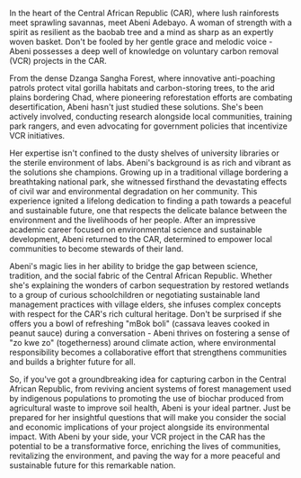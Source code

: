 In the heart of the Central African Republic (CAR), where lush rainforests meet sprawling savannas, meet Abeni Adebayo. A woman of strength with a spirit as resilient as the baobab tree and a mind as sharp as an expertly woven basket. Don't be fooled by her gentle grace and melodic voice - Abeni possesses a deep well of knowledge on voluntary carbon removal (VCR) projects in the CAR.

From the dense Dzanga Sangha Forest, where innovative anti-poaching patrols protect vital gorilla habitats and carbon-storing trees, to the arid plains bordering Chad, where pioneering reforestation efforts are combating desertification, Abeni hasn't just studied these solutions. She's been actively involved, conducting research alongside local communities, training park rangers, and even advocating for government policies that incentivize VCR initiatives.

Her expertise isn't confined to the dusty shelves of university libraries or the sterile environment of labs. Abeni's background is as rich and vibrant as the solutions she champions. Growing up in a traditional village bordering a breathtaking national park, she witnessed firsthand the devastating effects of civil war and environmental degradation on her community. This experience ignited a lifelong dedication to finding a path towards a peaceful and sustainable future, one that respects the delicate balance between the environment and the livelihoods of her people. After an impressive academic career focused on environmental science and sustainable development, Abeni returned to the CAR, determined to empower local communities to become stewards of their land.

Abeni's magic lies in her ability to bridge the gap between science, tradition, and the social fabric of the Central African Republic. Whether she's explaining the wonders of carbon sequestration by restored wetlands to a group of curious schoolchildren or negotiating sustainable land management practices with village elders, she infuses complex concepts with respect for the CAR's rich cultural heritage. Don't be surprised if she offers you a bowl of refreshing "mBok boli" (cassava leaves cooked in peanut sauce) during a conversation - Abeni thrives on fostering a sense of "zo kwe zo" (togetherness) around climate action, where environmental responsibility becomes a collaborative effort that strengthens communities and builds a brighter future for all.

So, if you've got a groundbreaking idea for capturing carbon in the Central African Republic, from reviving ancient systems of forest management used by indigenous populations to promoting the use of biochar produced from agricultural waste to improve soil health, Abeni is your ideal partner. Just be prepared for her insightful questions that will make you consider the social and economic implications of your project alongside its environmental impact. With Abeni by your side, your VCR project in the CAR has the potential to be a transformative force, enriching the lives of communities, revitalizing the environment, and paving the way for a more peaceful and sustainable future for this remarkable nation. 
